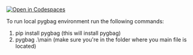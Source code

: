 [![Open in Codespaces](https://classroom.github.com/assets/launch-codespace-7f7980b617ed060a017424585567c406b6ee15c891e84e1186181d67ecf80aa0.svg)](https://classroom.github.com/open-in-codespaces?assignment_repo_id=14098031)

To run local pygbag environment run the following commands:
1. pip install pygbag (this will install pygbag)
2. pygbag .\main (make sure you're in the folder where you main file is located)
